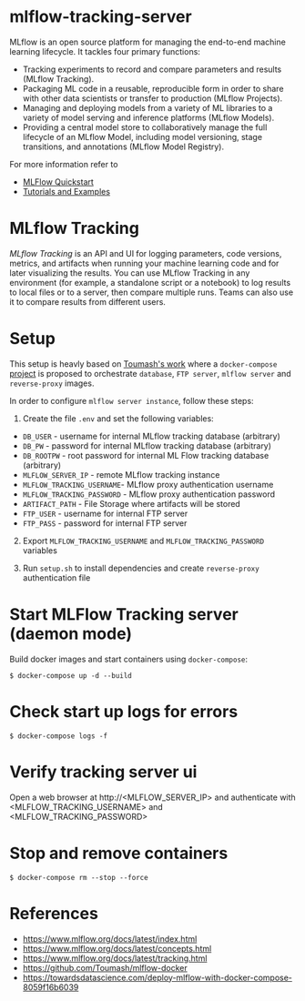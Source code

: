 # mlflow-tracking-server

MLflow is an open source platform for managing the end-to-end machine learning lifecycle. It tackles four primary functions:
- Tracking experiments to record and compare parameters and results (MLflow Tracking).
- Packaging ML code in a reusable, reproducible form in order to share with other data scientists or transfer to production (MLflow Projects).
- Managing and deploying models from a variety of ML libraries to a variety of model serving and inference platforms (MLflow Models).
- Providing a central model store to collaboratively manage the full lifecycle of an MLflow Model, including model versioning, stage transitions, and annotations (MLflow Model Registry).

For more information refer to
- [MLFlow Quickstart](https://www.mlflow.org/docs/latest/quickstart.html)
- [Tutorials and Examples](https://www.mlflow.org/docs/latest/tutorials-and-examples/index.html)

# MLflow Tracking
*MLflow Tracking* is an API and UI for logging parameters, code versions, metrics, and artifacts when running your machine learning code and for later visualizing the results. You can use MLflow Tracking in any environment (for example, a standalone script or a notebook) to log results to local files or to a server, then compare multiple runs. Teams can also use it to compare results from different users.

# Setup
This setup is heavly based on [Toumash's work](https://github.com/Toumash/mlflow-docker) where a `docker-compose` [project](docker-compose.yml) is proposed to orchestrate `database`, `FTP server`, `mlflow server` and `reverse-proxy` images.

In order to configure `mlflow server instance`, follow these steps:

1. Create the file `.env` and set the following variables:
 - `DB_USER` - username for internal MLflow tracking database (arbitrary)
 - `DB_PW` - password for internal MLflow tracking database (arbitrary)
 - `DB_ROOTPW` - root password for internal ML Flow tracking database (arbitrary)
 - `MLFLOW_SERVER_IP` - remote MLflow tracking instance
 - `MLFLOW_TRACKING_USERNAME`- MLflow proxy authentication username
 - `MLFLOW_TRACKING_PASSWORD` - MLflow proxy authentication password
 - `ARTIFACT_PATH` - File Storage where artifacts will be stored
 - `FTP_USER` - username for internal FTP server
 - `FTP_PASS` - password for internal FTP server


2. Export `MLFLOW_TRACKING_USERNAME` and `MLFLOW_TRACKING_PASSWORD` variables

3. Run `setup.sh` to install dependencies and create `reverse-proxy` authentication file

# Start MLFlow Tracking server (daemon mode)
Build docker images and start containers using `docker-compose`:
```
$ docker-compose up -d --build
```

# Check start up logs for errors
```
$ docker-compose logs -f
```

# Verify tracking server ui
Open a web browser at http://<MLFLOW_SERVER_IP> and authenticate with <MLFLOW_TRACKING_USERNAME> and <MLFLOW_TRACKING_PASSWORD>


# Stop and remove containers
```
$ docker-compose rm --stop --force
```


# References
- https://www.mlflow.org/docs/latest/index.html
- https://www.mlflow.org/docs/latest/concepts.html
- https://www.mlflow.org/docs/latest/tracking.html
- https://github.com/Toumash/mlflow-docker
- https://towardsdatascience.com/deploy-mlflow-with-docker-compose-8059f16b6039